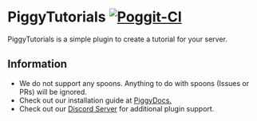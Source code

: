 # PiggyTutorials [![Poggit-CI](https://poggit.pmmp.io/ci.badge/DaPigGuy/PiggyTutorials/PiggyTutorials/master)](https://poggit.pmmp.io/ci/DaPigGuy/PiggyTutorials)

PiggyTutorials is a simple plugin to create a tutorial for your server.

## Information
* We do not support any spoons. Anything to do with spoons (Issues or PRs) will be ignored.
* Check out our installation guide at [PiggyDocs.](https://piggydocs.aericio.net/archive/PiggyCrates.html)
* Check out our [Discord Server](https://discord.gg/ZZewRQH) for additional plugin support.
